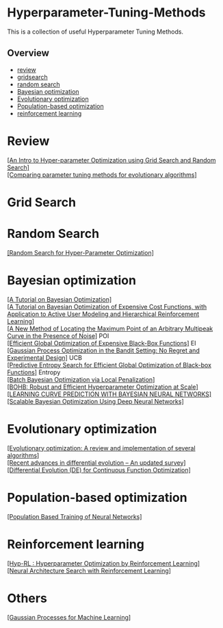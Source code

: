 # Hyperparameter-Tuning-Methods
This is a collection of useful Hyperparameter Tuning Methods.

## Overview
- [review](#review)
- [gridsearch](#gridsearch)
- [random search](#random-search)
- [Bayesian optimization](#bayesian-optimization)
- [Evolutionary optimization](#evolutionary-optimization)
- [Population-based optimization](#Population-based)
- [reinforcement learning](#hpo-by-rl)

# Review
[[An Intro to Hyper-parameter Optimization using Grid Search and Random Search]](https://medium.com/@cjl2fv/an-intro-to-hyper-parameter-optimization-using-grid-search-and-random-search-d73b9834ca0a)  
[[Comparing parameter tuning methods for evolutionary algorithms]](https://www.researchgate.net/publication/224472052_Comparing_Parameter_Tuning_Methods_for_Evolutionary_Algorithms)  

# Grid Search

# Random Search
[[Random Search for Hyper-Parameter Optimization]](http://www.jmlr.org/papers/volume13/bergstra12a/bergstra12a.pdf)  

# Bayesian optimization
[[A Tutorial on Bayesian Optimization]](https://arxiv.org/pdf/1807.02811.pdf)   
[[A Tutorial on Bayesian Optimization of Expensive Cost Functions, with Application to Active User Modeling and Hierarchical Reinforcement Learning]](https://arxiv.org/pdf/1012.2599.pdf)   
[[A New Method of Locating the Maximum Point of an Arbitrary Multipeak Curve in the Presence of Noise]](https://asmedigitalcollection.asme.org/fluidsengineering/article-abstract/86/1/97/392213/A-New-Method-of-Locating-the-Maximum-Point-of-an?redirectedFrom=fulltext) POI  
[[Efficient Global Optimization of Expensive Black-Box Functions]](https://link.springer.com/article/10.1023/A:1008306431147) EI  
[[Gaussian Process Optimization in the Bandit Setting: No Regret and Experimental Design]](http://www-stat.wharton.upenn.edu/~skakade/papers/ml/bandit_GP_icml.pdf) UCB  
[[Predictive Entropy Search for Efficient Global Optimization of Black-box Functions]](http://mlg.eng.cam.ac.uk/hoffmanm/papers/hernandez-lobato:2014.pdf) Entropy  
[[Batch Bayesian Optimization via Local Penalization]](http://proceedings.mlr.press/v51/gonzalez16a.pdf)  
[[BOHB: Robust and Efficient Hyperparameter Optimization at Scale]](http://proceedings.mlr.press/v80/falkner18a/falkner18a.pdf)  
[[LEARNING CURVE PREDICTION WITH BAYESIAN NEURAL NETWORKS]](https://ml.informatik.uni-freiburg.de/papers/17-ICLR-LCNet.pdf)  
[[Scalable Bayesian Optimization Using Deep Neural Networks]](https://arxiv.org/pdf/1502.05700.pdf)  


# Evolutionary optimization
[[Evolutionary optimization: A review and implementation of several algorithms]](https://www.strong.io/blog/evolutionary-optimization)  
[[Recent advances in differential evolution – An updated survey]](https://www.sciencedirect.com/science/article/abs/pii/S2210650216000146)  
[[Differential Evolution (DE) for Continuous Function Optimization]](https://www1.icsi.berkeley.edu/~storn/code.html)  

# Population-based optimization
[[Population Based Training of Neural Networks]](https://arxiv.org/pdf/1711.09846.pdf)  

# Reinforcement learning
[[Hyp-RL : Hyperparameter Optimization by Reinforcement Learning]](https://arxiv.org/pdf/1906.11527.pdf)  
[[Neural Architecture Search with Reinforcement Learning]](https://arxiv.org/pdf/1611.01578.pdf)  

# Others
[[Gaussian Processes for Machine Learning]](http://www.gaussianprocess.org/gpml/chapters/RW.pdf)  
